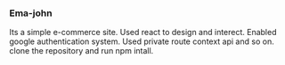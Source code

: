 ### Ema-john
Its a simple e-commerce site. Used react to design and interect. Enabled google authentication system. Used private route context api and so on. 
clone the repository and run npm intall. 

